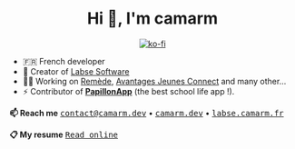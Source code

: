 
<h1 align="center">Hi 👋, I'm camarm</h1>

<div align="center"> 
  
[![ko-fi](https://ko-fi.com/img/githubbutton_sm.svg)](https://ko-fi.com/Q5Q8SPYLE)

</div>

- 🇫🇷 French developer
- 🌱 Creator of [Labse Software](https://labse.camarm.fr)
- 👨‍💻 Working on [Remède](https://github.com/camarm-dev/remede), [Avantages Jeunes Connect](https://github.com/camarm-dev/bfc-avantagesjeunes-mobile) and many other...
- ⚡ Contributor of [**PapillonApp**](https://github.com/PapillonApp) (the best school life app !).

**📫 Reach me**
[<kbd>contact@camarm.dev</kbd>](mailto:contact@camarm.dev) • [<kbd>camarm.dev</kbd>](https://www.camarm.dev) • [<kbd>labse.camarm.fr</kbd>](https://labse.camarm.fr) 


**📋 My resume**
[<kbd>Read online</kbd>](https://cv.camarm.fr)
